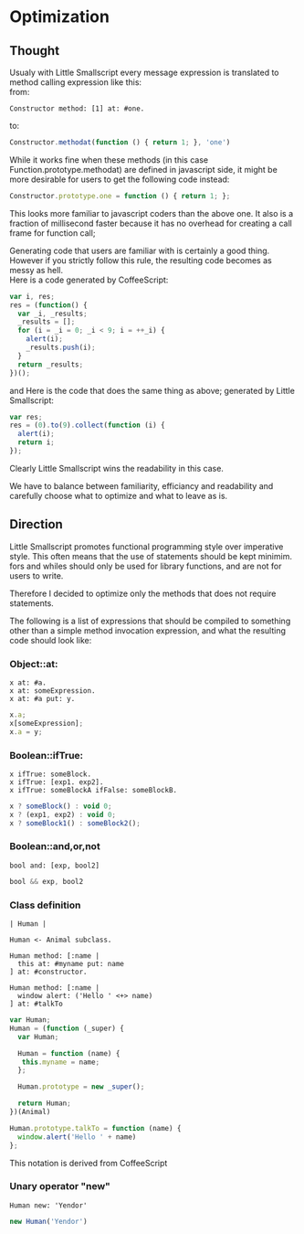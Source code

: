 Optimization
============

Thought
-------

Usualy with Little Smallscript every message expression is translated to method calling expression like this:  
from:  

```smalltalk
Constructor method: [1] at: #one.
```

to:  

```javascript
Constructor.methodat(function () { return 1; }, 'one')
```

While it works fine when these methods (in this case Function.prototype.methodat) are defined in javascript side, it might be more desirable for users to get the following code instead:

```javascript
Constructor.prototype.one = function () { return 1; };
```

This looks more familiar to javascript coders than the above one. It also is a fraction of millisecond faster because it has no overhead for creating a call frame for function call;  

Generating code that users are familiar with is certainly a good thing. However if you strictly follow this rule, the resulting code becomes as messy as hell.  
Here is a code generated by CoffeeScript:  

```javascript
var i, res;
res = (function() {
  var _i, _results;
  _results = [];
  for (i = _i = 0; _i < 9; i = ++_i) {
    alert(i);
    _results.push(i);
  }
  return _results;
})();
```

and Here is the code that does the same thing as above; generated by Little Smallscript:  

```javascript
var res;
res = (0).to(9).collect(function (i) {
  alert(i);
  return i;
});
```

Clearly Little Smallscript wins the readability in this case.  

We have to balance between familiarity, efficiancy and readability and carefully choose what to optimize and what to leave as is.

Direction
----------

Little Smallscript promotes functional programming style over imperative style. This often means that the use of statements should be kept minimim.  
fors and whiles should only be used for library functions, and are not for users to write.

Therefore I decided to optimize only the methods that does not require statements.

The following is a list of expressions that should be compiled to something other than a simple method invocation expression, and what the resulting code should look like:

### Object::at: ###

```smalltalk
x at: #a.
x at: someExpression.
x at: #a put: y.
```

```javascript
x.a;
x[someExpression];
x.a = y;
```

### Boolean::ifTrue: ###

```smalltalk
x ifTrue: someBlock.
x ifTrue: [exp1. exp2].
x ifTrue: someBlockA ifFalse: someBlockB.
```

```javascript
x ? someBlock() : void 0;
x ? (exp1, exp2) : void 0;
x ? someBlock1() : someBlock2();
```

### Boolean::and,or,not ###

```smalltalk
bool and: [exp, bool2]
```

```javascript
bool && exp, bool2
```

### Class definition ###

```smalltalk
| Human |

Human <- Animal subclass.

Human method: [:name |
  this at: #myname put: name
] at: #constructor.

Human method: [:name |
  window alert: ('Hello ' <+> name)
] at: #talkTo
```

```javascript
var Human;
Human = (function (_super) {
  var Human;

  Human = function (name) {
   this.myname = name;
  };

  Human.prototype = new _super();

  return Human;
})(Animal)

Human.prototype.talkTo = function (name) {
  window.alert('Hello ' + name)
};
```

This notation is derived from CoffeeScript

### Unary operator "new" ###

```smalltalk
Human new: 'Yendor'
```

```javascript
new Human('Yendor')
```
